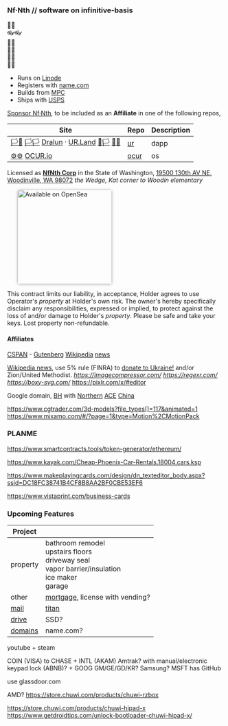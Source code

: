 
### Nf·Nth // software on infinitive-basis

🙂🙂<br/>👓👓<br/>🧤🧤<br/>👖👖<br/>🧦🧦<br/>👟👟

- Runs on [Linode](https://cloud.linode.com)
- Registers with [name.com](https://www.name.com)
- Builds from [MPC](https://www.makeplayingcards.com) 
- Ships with [USPS](https://www.usps.com/business/web-tools-apis/documentation-updates.htm)

[Sponsor Nf·Nth](https://github.com/sponsors/nfnth), to be included as an **Affiliate** in one of the following repos,

|Site|Repo|Description|
|-|-|-|
|[🏳🏴](https://xn--en8hc.ws) [🏳🏳](https://xn--en8ha.ws) [Dralun](https://dralun.com) · [UR.Land](https://ur.land) [🏴🏳](https://xn--en8hb.ws) [🏴🏴](https://xn--fn8ha.ws)|[ur](https://github.com/nfnth/ur)|dapp|
|[⚙⚙]() [OCUR.io](https://ocur.io)|[ocur](https://github.com/nfnth/ocur)|os|

Licensed as [**NfNth Corp**](https://secure.dor.wa.gov/) in the State of Washington, [19500 130th AV NE, Woodinville, WA 98072](https://blue.kingcounty.com/Assessor/eRealProperty/Dashboard.aspx?ParcelNbr=1428900123) *the Wedge, Kat corner to Woodin elementary*

<a href="https://opensea.io/nfnth" title="Buy on OpenSea" target="_blank"><img style="margin-left:24px; width:220px; border-radius:5px; box-shadow: 0px 1px 6px rgba(0, 0, 0, 0.25);" src="https://storage.googleapis.com/opensea-static/Logomark/Badge%20-%20Available%20On%20-%20Light.png" alt="Available on OpenSea" /></a>

This contract limits our liability, in acceptance, Holder agrees to use Operator's *property* at Holder's own risk. The owner's hereby specifically disclaim any responsibilities, expressed or implied, to protect against the loss of and/or damage to Holder's *property*. Please be safe and take your keys. Lost property non-refundable.

#### Affiliates

[CSPAN](https://www.c-span.org) - [Gutenberg](http://www.gutenberg.org) [Wikipedia](https://www.wikipedia.org/wiki/Special:Random) [news](https://wikipedia.org/wiki/Main_Page)

[Wikipedia news](https://wikipedia.org/wiki/Main_Page), use 5% rule (FINRA) to [donate to Ukraine!](https://engine.presearch.org/search?q=donate+to+ukraine) and/or Zion/United Methodist.  *https://imagecompressor.com/* *https://regexr.com/* *https://boxy-svg.com/* https://pixlr.com/x/#editor

Google domain, [BH](https://www.bhphotovideo.com/) with [Northern](https://www.northerntool.com/) [ACE](https://www.acehardware.com/)
[China](https://www.made-in-china.com/products-search/hot-china-products/Intel_Tablet.html)

https://www.cgtrader.com/3d-models?file_types[]=117&animated=1
https://www.mixamo.com/#/?page=1&type=Motion%2CMotionPack

### PLANME

https://www.smartcontracts.tools/token-generator/ethereum/

https://www.kayak.com/Cheap-Phoenix-Car-Rentals.18004.cars.ksp

https://www.makeplayingcards.com/design/dn_texteditor_body.aspx?ssid=DC18FC38741B4CF8B8AA2BF0CBE53EF6

https://www.vistaprint.com/business-cards

### Upcoming Features

|Project||
|-|-|
|property|bathroom remodel<br/>upstairs floors<br/>driveway seal<br/>vapor barrier/insulation<br/>ice maker<br/>garage|
|other|[mortgage](loandepot.com), license with vending?|
|[mail](https://mail.google.com/mail/u/0/#inbox)|[titan](https://app.titan.email/login/)|
|[drive](https://drive.google.com/drive/my-drive)|SSD?|
|[domains](https://domains.google.com/registrar/)|name.com?|

youtube + steam

COIN (VISA) to CHASE + INTL (AKAM) 
Amtrak? with manual/electronic keypad lock (ABNB)? + GOOG GM/GE/GD/KR? Samsung? MSFT has GitHub

use glassdoor.com

AMD? https://store.chuwi.com/products/chuwi-rzbox

https://store.chuwi.com/products/chuwi-hipad-x
https://www.getdroidtips.com/unlock-bootloader-chuwi-hipad-x/

